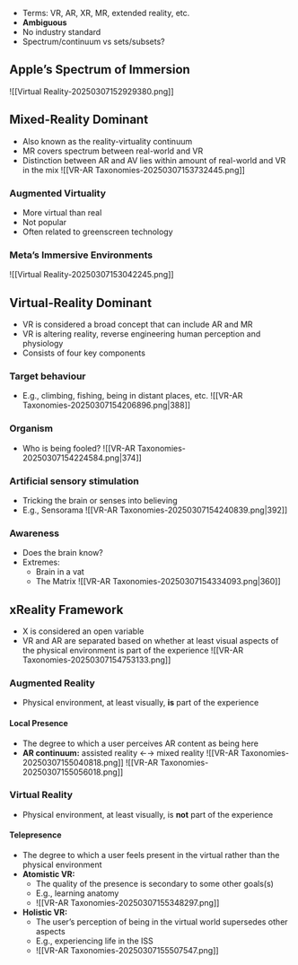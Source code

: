 - Terms: VR, AR, XR, MR, extended reality, etc.
- **Ambiguous**
- No industry standard
- Spectrum/continuum vs sets/subsets?
## Apple’s Spectrum of Immersion
![[Virtual Reality-20250307152929380.png]]
## Mixed-Reality Dominant
- Also known as the reality-virtuality continuum
- MR covers spectrum between real-world and VR
- Distinction between AR and AV lies within amount of real-world and VR in the mix
![[VR-AR Taxonomies-20250307153732445.png]]
### Augmented Virtuality
- More virtual than real
- Not popular
- Often related to greenscreen technology
### Meta’s Immersive Environments
![[Virtual Reality-20250307153042245.png]]
## Virtual-Reality Dominant
- VR is considered a broad concept that can include AR and MR
- VR is altering reality, reverse engineering human perception and physiology
- Consists of four key components
### Target behaviour
- E.g., climbing, fishing, being in distant places, etc.
![[VR-AR Taxonomies-20250307154206896.png|388]]
### Organism
- Who is being fooled?
![[VR-AR Taxonomies-20250307154224584.png|374]]
### Artificial sensory stimulation
- Tricking the brain or senses into believing
- E.g., Sensorama
![[VR-AR Taxonomies-20250307154240839.png|392]]
### Awareness
- Does the brain know?
- Extremes: 
	- Brain in a vat
	- The Matrix
![[VR-AR Taxonomies-20250307154334093.png|360]]
## xReality Framework
- X is considered an open variable
- VR and AR are separated based on whether at least visual aspects of the physical environment is part of the experience
![[VR-AR Taxonomies-20250307154753133.png]]
### Augmented Reality
- Physical environment, at least visually, **is** part of the experience
#### Local Presence
- The degree to which a user perceives AR content as being here
- **AR continuum:** assisted reality ←→ mixed reality
![[VR-AR Taxonomies-20250307155040818.png]]
![[VR-AR Taxonomies-20250307155056018.png]]
### Virtual Reality
- Physical environment, at least visually, is **not** part of the experience
#### Telepresence
- The degree to which a user feels present in the virtual rather than the physical environment
- **Atomistic VR:**
	- The quality of the presence is secondary to some other goals(s)
	- E.g., learning anatomy
	- ![[VR-AR Taxonomies-20250307155348297.png]]
- **Holistic VR:**
	- The user’s perception of being in the virtual world supersedes other aspects
	- E.g., experiencing life in the ISS
	- ![[VR-AR Taxonomies-20250307155507547.png]]